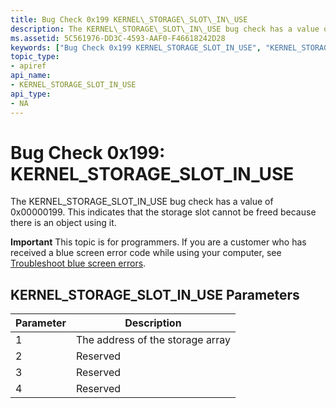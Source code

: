 ```yaml
---
title: Bug Check 0x199 KERNEL\_STORAGE\_SLOT\_IN\_USE
description: The KERNEL\_STORAGE\_SLOT\_IN\_USE bug check has a value of 0x00000199. This indicates that the storage slot cannot be freed because there is an object using it.
ms.assetid: 5C561976-DD3C-4593-AAF0-F46618242D28
keywords: ["Bug Check 0x199 KERNEL_STORAGE_SLOT_IN_USE", "KERNEL_STORAGE_SLOT_IN_USE"]
topic_type:
- apiref
api_name:
- KERNEL_STORAGE_SLOT_IN_USE
api_type:
- NA
---
```


# Bug Check 0x199: KERNEL\_STORAGE\_SLOT\_IN\_USE


The KERNEL\_STORAGE\_SLOT\_IN\_USE bug check has a value of 0x00000199. This indicates that the storage slot cannot be freed because there is an object using it.

**Important** This topic is for programmers. If you are a customer who has received a blue screen error code while using your computer, see [Troubleshoot blue screen errors](http://windows.microsoft.com/windows-10/troubleshoot-blue-screen-errors).

## KERNEL\_STORAGE\_SLOT\_IN\_USE Parameters


| Parameter | Description                      |
|-----------|----------------------------------|
| 1         | The address of the storage array |
| 2         | Reserved                         |
| 3         | Reserved                         |
| 4         | Reserved                         |

 

 

 




